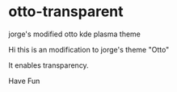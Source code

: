 # otto-transparent
jorge's modified otto kde plasma theme

Hi this is an modification to jorge's theme "Otto"

It enables transparency.

Have Fun
